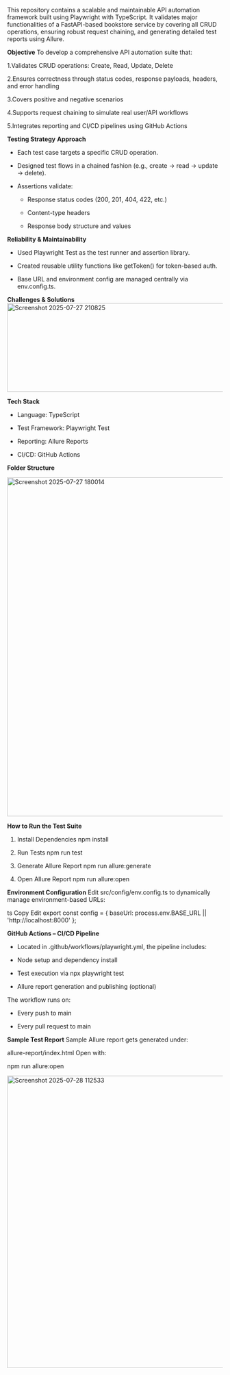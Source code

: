 This repository contains a scalable and maintainable API automation framework built using Playwright with TypeScript. It validates major functionalities of a FastAPI-based bookstore service by covering all CRUD operations, ensuring robust request chaining, and generating detailed test reports using Allure.

**Objective**
To develop a comprehensive API automation suite that:

1.Validates CRUD operations: Create, Read, Update, Delete

2.Ensures correctness through status codes, response payloads, headers, and error handling

3.Covers positive and negative scenarios

4.Supports request chaining to simulate real user/API workflows

5.Integrates reporting and CI/CD pipelines using GitHub Actions

**Testing Strategy**
**Approach**
* Each test case targets a specific CRUD operation.

* Designed test flows in a chained fashion (e.g., create → read → update → delete).

* Assertions validate:

    - Response status codes (200, 201, 404, 422, etc.)

    - Content-type headers

    - Response body structure and values

**Reliability & Maintainability**

* Used Playwright Test as the test runner and assertion library.

* Created reusable utility functions like getToken() for token-based auth.

* Base URL and environment config are managed centrally via env.config.ts.

**Challenges & Solutions**
<img width="826" height="207" alt="Screenshot 2025-07-27 210825" src="https://github.com/user-attachments/assets/37aa3343-d9ad-4343-9524-85a40018577a" />


**Tech Stack**
* Language: TypeScript

* Test Framework: Playwright Test

* Reporting: Allure Reports

* CI/CD: GitHub Actions

**Folder Structure**

<img width="592" height="792" alt="Screenshot 2025-07-27 180014" src="https://github.com/user-attachments/assets/120db463-9759-4bb2-b87b-b50aa5b5ec89" />


**How to Run the Test Suite**

1. Install Dependencies
npm install

2. Run Tests
npm run test

3. Generate Allure Report
npm run allure:generate

4. Open Allure Report
npm run allure:open


**Environment Configuration**
Edit src/config/env.config.ts to dynamically manage environment-based URLs:

ts
Copy
Edit
export const config = {
  baseUrl: process.env.BASE_URL || 'http://localhost:8000'
};

**GitHub Actions – CI/CD Pipeline**

* Located in .github/workflows/playwright.yml, the pipeline includes:

* Node setup and dependency install

* Test execution via npx playwright test

* Allure report generation and publishing (optional)

The workflow runs on:

  - Every push to main

  - Every pull request to main

**Sample Test Report**
Sample Allure report gets generated under:

allure-report/index.html
Open with:

npm run allure:open

<img width="1320" height="683" alt="Screenshot 2025-07-28 112533" src="https://github.com/user-attachments/assets/72600e80-25c7-48b1-a1bf-8fbaffc11f79" />




